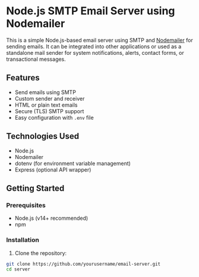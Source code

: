 # Node.js SMTP Email Server using Nodemailer

This is a simple Node.js-based email server using SMTP and [Nodemailer](https://nodemailer.com/) for sending emails. It can be integrated into other applications or used as a standalone mail sender for system notifications, alerts, contact forms, or transactional messages.

## Features

- Send emails using SMTP
- Custom sender and receiver
- HTML or plain text emails
- Secure (TLS) SMTP support
- Easy configuration with `.env` file

## Technologies Used

- Node.js
- Nodemailer
- dotenv (for environment variable management)
- Express (optional API wrapper)

## Getting Started

### Prerequisites

- Node.js (v14+ recommended)
- npm

### Installation

1. Clone the repository:

```bash
git clone https://github.com/yourusername/email-server.git
cd server
